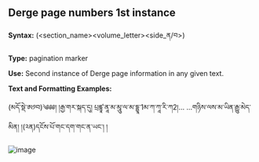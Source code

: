 
## Derge page numbers 1st instance
**Syntax:** (<section_name><volume_letter><page><side_ན/བ>)

**Type:** pagination marker

**Use:** Second instance of Derge page information in any given text.

**Text and Formatting Examples:**

(མདོ་སྡེ་ཨ༡བ)༄༅༅། །རྒྱ་གར་སྐད་དུ། པྲཛྙཱ་ནཱ་མ་མཱུ་ལ་མ་དྷྱཱ་1མ་ཀ་ཀཱ་རི་ཀ2།...
...གཉིས་ལས་མ་ཡིན་རྒྱུ་མེད་མིན། །(༢ན)དངོས་པོ་གང་དག་གང་ན་ཡང་། །

![image](https://user-images.githubusercontent.com/17675331/164214096-57342229-37ea-4f4f-97d1-898066903ce0.png)

